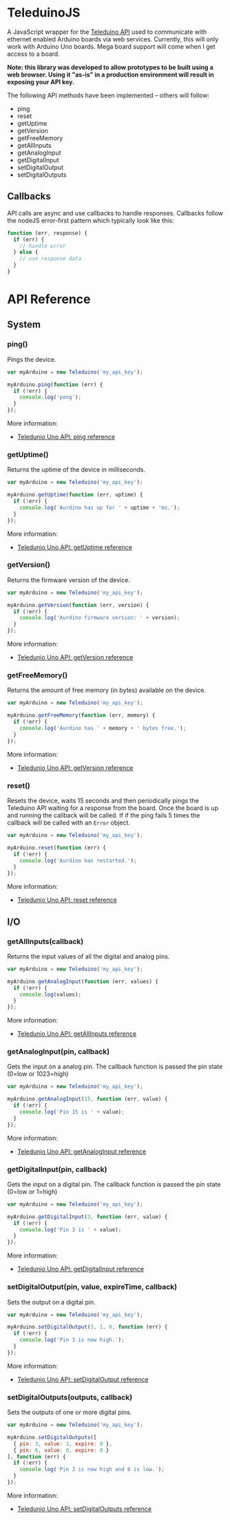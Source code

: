 TeleduinoJS
===========

A JavaScript wrapper for the [Teleduino API](https://www.teleduino.org/documentation/api/328-full) used to communicate with ethernet enabled Arduino boards via web services. Currently, this will only work with Arduino Uno boards. Mega board support will come when I get access to a board.

**Note: this library was developed to allow prototypes to be built using a web browser. Using it "as-is" in a production environment will result in exposing your API key.**

The following API methods have been implemented – others will follow:

* ping
* reset
* getUptime
* getVersion
* getFreeMemory
* getAllInputs
* getAnalogInput
* getDigitalInput
* setDigitalOutput
* setDigitalOutputs

Callbacks
---------

API calls are async and use callbacks to handle responses. Callbacks follow the nodeJS error-first pattern which typically look like this:

```js
function (err, response) {
  if (err) {
    // handle error
  } else {
    // use response data
  }
}
```

API Reference
=============

System
------

### ping()
Pings the device.

```js
var myArduino = new Teleduino('my_api_key');

myArduino.ping(function (err) {
  if (!err) {
    console.log('pong');
  }
});
```
More information:
* [Teledunio Uno API: ping reference](https://www.teleduino.org/documentation/api/328-full#ping)
 

### getUptime()
Returns the uptime of the device in milliseconds.

```js
var myArduino = new Teleduino('my_api_key');

myArduino.getUptime(function (err, uptime) {
  if (!err) {
    console.log('Aurdino has up for ' + uptime + 'ms.');
  }
});
```

More information:
* [Teledunio Uno API: getUptime reference](https://www.teleduino.org/documentation/api/328-full#getUptime)


### getVersion()
Returns the firmware version of the device.

```js
var myArduino = new Teleduino('my_api_key');

myArduino.getVersion(function (err, version) {
  if (!err) {
    console.log('Aurdino firmware version: ' + version);
  }
});
```

More information:
* [Teledunio Uno API: getVersion reference](https://www.teleduino.org/documentation/api/328-full#getVersion)


### getFreeMemory()
Returns the amount of free memory (in bytes) available on the device.

```js
var myArduino = new Teleduino('my_api_key');

myArduino.getFreeMemory(function (err, memory) {
  if (!err) {
    console.log('Aurdino has ' + memory + ' bytes free.');
  }
});
```

More information:
* [Teledunio Uno API: getVersion reference](https://www.teleduino.org/documentation/api/328-full#getFreeMemory)

### reset()
Resets the device, waits 15 seconds and then periodically pings the Teleduino API waiting for a response from the board. Once the board is up and running the callback will be called. If if the ping fails 5 times the callback will be called with an `Error` object.

```js
var myArduino = new Teleduino('my_api_key');

myArduino.reset(function (err) {
  if (!err) {
    console.log('Aurdino has restarted.');
  }
});
```

More information:
* [Teledunio Uno API: reset reference](https://www.teleduino.org/documentation/api/328-full#reset)


## I/O

### getAllInputs(callback)
Returns the input values of all the digital and analog pins.

```js
var myArduino = new Teleduino('my_api_key');

myArduino.getAnalogInput(function (err, values) {
  if (!err) {
    console.log(values);
  }
});
```

More information:
* [Teledunio Uno API: getAllInputs reference](https://www.teleduino.org/documentation/api/328-full#getAllInputs)


### getAnalogInput(pin, callback)
Gets the input on a analog pin. The callback function is passed the pin state (0=low or 1023=high)

```js
var myArduino = new Teleduino('my_api_key');

myArduino.getAnalogInput(15, function (err, value) {
  if (!err) {
    console.log('Pin 15 is ' + value);
  }
});
```

More information:
* [Teledunio Uno API: getAnalogInput reference](https://www.teleduino.org/documentation/api/328-full#getAnalogInput)


### getDigitalInput(pin, callback)
Gets the input on a digital pin. The callback function is passed the pin state (0=low or 1=high)

```js
var myArduino = new Teleduino('my_api_key');

myArduino.getDigitalInput(3, function (err, value) {
  if (!err) {
    console.log('Pin 3 is ' + value);
  }
});
```

More information:
* [Teledunio Uno API: getDigitalInput reference](https://www.teleduino.org/documentation/api/328-full#getDigitalInput)


### setDigitalOutput(pin, value, expireTime, callback)
Sets the output on a digital pin.

```js
var myArduino = new Teleduino('my_api_key');

myArduino.setDigitalOutput(3, 1, 0, function (err) {
  if (!err) {
    console.log('Pin 3 is now high.');
  }
});
```

More information:
* [Teledunio Uno API: setDigitalOutput reference](https://www.teleduino.org/documentation/api/328-full#setDigitalOutput)


### setDigitalOutputs(outputs, callback)
 Sets the outputs of one or more digital pins.

```js
var myArduino = new Teleduino('my_api_key');

myArduino.setDigitalOutputs([
  { pin: 3, value: 1, expire: 0 },
  { pin: 6, value: 0, expire: 0 }
], function (err) {
  if (!err) {
    console.log('Pin 3 is now high and 6 is low.');
  }
});
```

More information:
* [Teledunio Uno API: setDigitalOutputs reference](https://www.teleduino.org/documentation/api/328-full#setDigitalOutputs)

